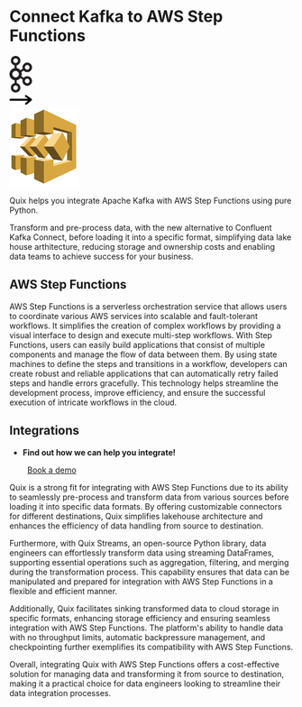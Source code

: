 # Connect Kafka to AWS Step Functions

<div class="connect-images cards blog-grid-card" markdown>
<div>
<img src="../images/kafka_logo.png" width="40px" />
</div>
<div>
<img src="../images/arrow.svg" width="40px" />
</div>
<div>
<img src="./images/aws-step-functions_1.jpg" />
</div>
</div>

Quix helps you integrate Apache Kafka with AWS Step Functions using pure Python.

Transform and pre-process data, with the new alternative to Confluent Kafka Connect, before loading it into a specific format, simplifying data lake house arthitecture, reducing storage and ownership costs and enabling data teams to achieve success for your business.

## AWS Step Functions

AWS Step Functions is a serverless orchestration service that allows users to coordinate various AWS services into scalable and fault-tolerant workflows. It simplifies the creation of complex workflows by providing a visual interface to design and execute multi-step workflows. With Step Functions, users can easily build applications that consist of multiple components and manage the flow of data between them. By using state machines to define the steps and transitions in a workflow, developers can create robust and reliable applications that can automatically retry failed steps and handle errors gracefully. This technology helps streamline the development process, improve efficiency, and ensure the successful execution of intricate workflows in the cloud.

## Integrations

<div class="grid cards" markdown>

- __Find out how we can help you integrate!__

    <a class="md-button md-button--primary" href="https://share.hsforms.com/1iW0TmZzKQMChk0lxd_tGiw4yjw2?__hstc=175542013.2303933fbd746c0ac86d9ccbe9bc9100.1728383268831.1729603416735.1729620918855.31&__hssc=175542013.1.1729620918855&__hsfp=2132701734" target="_blank" style="margin:.5rem;">Book a demo</a>

</div>


Quix is a strong fit for integrating with AWS Step Functions due to its ability to seamlessly pre-process and transform data from various sources before loading it into specific data formats. By offering customizable connectors for different destinations, Quix simplifies lakehouse architecture and enhances the efficiency of data handling from source to destination.

Furthermore, with Quix Streams, an open-source Python library, data engineers can effortlessly transform data using streaming DataFrames, supporting essential operations such as aggregation, filtering, and merging during the transformation process. This capability ensures that data can be manipulated and prepared for integration with AWS Step Functions in a flexible and efficient manner.

Additionally, Quix facilitates sinking transformed data to cloud storage in specific formats, enhancing storage efficiency and ensuring seamless integration with AWS Step Functions. The platform's ability to handle data with no throughput limits, automatic backpressure management, and checkpointing further exemplifies its compatibility with AWS Step Functions.

Overall, integrating Quix with AWS Step Functions offers a cost-effective solution for managing data and transforming it from source to destination, making it a practical choice for data engineers looking to streamline their data integration processes.

